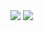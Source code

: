 <span>
    <img src="https://github-readme-stats.vercel.app/api/top-langs/?username=ZagZx&layout=compact&theme=dracula&title_color=ffffff&bg_color=0d1117&locale=pt-br&border_color=3d444d"/>
</span>
<span>
    <img src= "https://github-readme-stats.vercel.app/api?username=ZagZx&show_icons=true&theme=radical&bg_color=0d1117&title_color=ffffff&border_color=3d444d">
</span>
